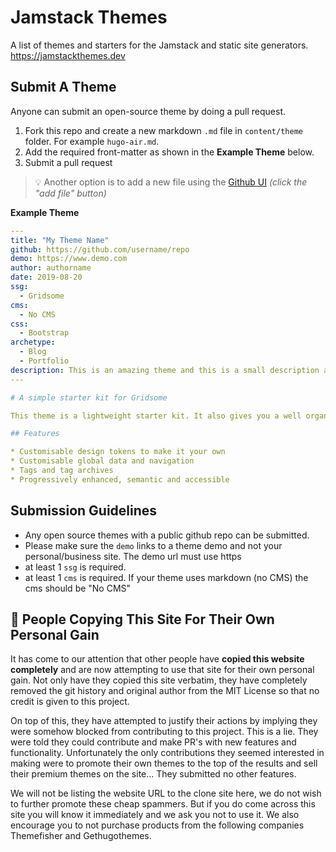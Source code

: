 # Jamstack Themes

A list of themes and starters for the Jamstack and static site generators. https://jamstackthemes.dev

## Submit A Theme

Anyone can submit an open-source theme by doing a pull request.

1. Fork this repo and create a new markdown `.md` file in `content/theme` folder. For example `hugo-air.md`. 
2. Add the required front-matter as shown in the **Example Theme** below.
3. Submit a pull request

> 💡 Another option is to add a new file using the [Github UI](https://github.com/stackbit/jamstackthemes/tree/master/content/theme) _(click the "add file" button)_ 

**Example Theme**
```yaml
---
title: "My Theme Name"
github: https://github.com/username/repo
demo: https://www.demo.com 
author: authorname
date: 2019-08-20
ssg:
  - Gridsome
cms:
  - No CMS
css:
  - Bootstrap 
archetype:
  - Blog
  - Portfolio
description: This is an amazing theme and this is a small description about it!
---

# A simple starter kit for Gridsome

This theme is a lightweight starter kit. It also gives you a well organised starting point to extend it for yourself.

## Features

* Customisable design tokens to make it your own  
* Customisable global data and navigation  
* Tags and tag archives  
* Progressively enhanced, semantic and accessible  
```

    
## Submission Guidelines

* Any open source themes with a public github repo can be submitted.
* Please make sure the `demo` links to a theme demo and not your personal/business site. The demo url must use https
* at least 1 `ssg` is required.
* at least 1 `cms` is required. If your theme uses markdown (no CMS) the cms should be "No CMS"

## 🚯 People Copying This Site For Their Own Personal Gain

It has come to our attention that other people have **copied this website completely** and are now attempting to use that site for their own personal gain. Not only have they copied this site verbatim, they have completely removed the git history and original author from the MIT License so that no credit is given to this project. 

On top of this, they have attempted to justify their actions by implying they were somehow blocked from contributing to this project. This is a lie. They were told they could contribute and make PR's with new features and functionality. Unfortunately the only contributions they seemed interested in making were to promote their own themes to the top of the results and sell their premium themes on the site... They submitted no other features.

We will not be listing the website URL to the clone site here, we do not wish to further promote these cheap spammers. But if you do come across this site you will know it immediately and we ask you not to use it. We also encourage you to not purchase products from the following companies Themefisher and Gethugothemes.
